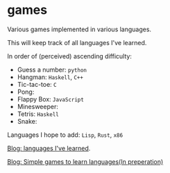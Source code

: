 # games
Various games implemented in various languages.

This will keep track of all languages I've learned.  

In order of (perceived) ascending difficulty:

* Guess a number: `python`
* Hangman: `Haskell`, `C++`
* Tic-tac-toe: `C`
* Pong: 
* Flappy Box: `JavaScript`
* Minesweeper: 
* Tetris: `Haskell`
* Snake: 

Languages I hope to add: `Lisp`, `Rust`, `x86`

[Blog: languages I've learned](http://wonhyukchoi.com/blogs/4_hello_world/).

[Blog: Simple games to learn languages(In preperation)](#)
